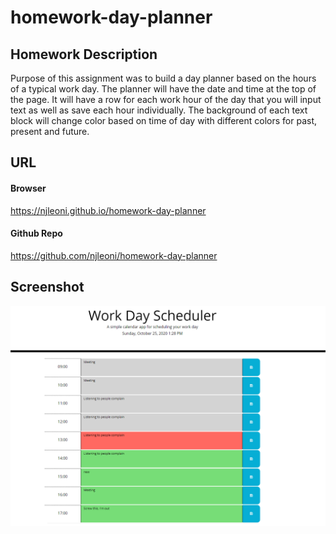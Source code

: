 # homework-day-planner

## Homework Description

Purpose of this assignment was to build a day planner based on the hours of a typical work day. The planner will have the date and time at the top of the page. It will have a row for each work hour of the day that you will input text as well as save each hour individually. The background of each text block will change color based on time of day with different colors for past, present and future.

## URL

#### Browser

https://njleoni.github.io/homework-day-planner

#### Github Repo

https://github.com/njleoni/homework-day-planner

## Screenshot

![Screenshot](/assets/images/day-planner.PNG)
